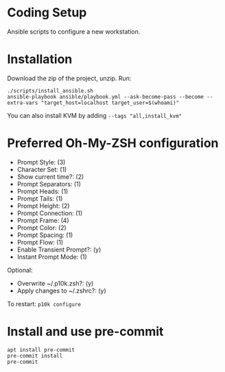 # Coding Setup

Ansible scripts to configure a new workstation.

# Installation
Download the zip of the project, unzip.
Run:
```
./scripts/install_ansible.sh
ansible-playbook ansible/playbook.yml --ask-become-pass --become --extra-vars "target_host=localhost target_user=$(whoami)"
```

You can also install KVM by adding `--tags "all,install_kvm"`

# Preferred Oh-My-ZSH configuration
* Prompt Style: (3)
* Character Set: (1)
* Show current time?: (2)
* Prompt Separators: (1)
* Prompt Heads: (1)
* Prompt Tails: (1)
* Prompt Height: (2)
* Prompt Connection: (1)
* Prompt Frame: (4)
* Prompt Color: (2)
* Prompt Spacing: (1)
* Prompt Flow: (1)
* Enable Transient Prompt?: (y)
* Instant Prompt Mode: (1)

Optional:
* Overwrite ~/.p10k.zsh?: (y)
* Apply changes to ~/.zshrc?: (y)

To restart: `p10k configure`

# Install and use pre-commit
```
apt install pre-commit
pre-commit install
pre-commit
```
